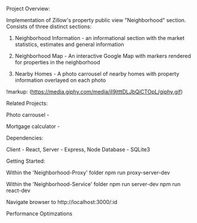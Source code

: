 Project Overview:

Implementation of Zillow's property public view "Neighborhood" section. Consists of three distinct sections:

1) Neighborhood Information - an informational section with the market statistics, estimates and general information

2) Neighborhood Map - An interactive Google Map with markers rendered for properties in the neighborhood

3) Nearby Homes - A photo carrousel of nearby homes with property information overlayed on each photo

!markup: (https://media.giphy.com/media/iI9jtttDLJbQiCTOpL/giphy.gif)


Related Projects:

Photo carrousel - 

Mortgage calculator - 


Dependencies:

Client - React, 
Server - Express, Node
Database - SQLite3



Getting Started:

Within the 'Neighborhood-Proxy' folder
    npm run proxy-server-dev

Within the 'Neighborhood-Service' folder
    npm run server-dev
    npm run react-dev

Navigate browser to http://localhost:3000/:id




Performance Optimzations
<!-- GZIP TEXT COMPRESSION -->






